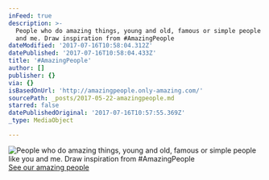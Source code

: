 ```yaml
---
inFeed: true
description: >-
  People who do amazing things, young and old, famous or simple people like you
  and me. Draw inspiration from #AmazingPeople
dateModified: '2017-07-16T10:58:04.312Z'
datePublished: '2017-07-16T10:58:04.433Z'
title: '#AmazingPeople'
author: []
publisher: {}
via: {}
isBasedOnUrl: 'http://amazingpeople.only-amazing.com/'
sourcePath: _posts/2017-05-22-amazingpeople.md
starred: false
datePublishedOriginal: '2017-07-16T10:57:55.369Z'
_type: MediaObject

---
```

![People who do amazing things, young and old, famous or simple people like you and me. Draw inspiration from #AmazingPeople](https://the-grid-user-content.s3-us-west-2.amazonaws.com/217ea60e-eef2-493d-93af-dae65a33ee06.jpg)
[See our amazing people][0]

[0]: http://amazingpeople.only-amazing.com/